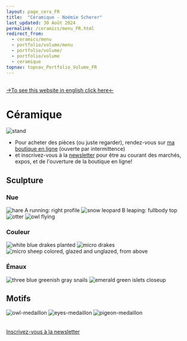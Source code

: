 ```yaml
---
layout: page_cera_FR
title:  "Céramique - Noémie Scherer"
last_updated: 30 Août 2024
permalink: /ceramics/menu_FR.html
redirect_from:
  - ceramics/menu
  - portfolio/volume/menu
  - portfolio/volume/
  - portfolio/volume
  - ceramique
topnav: topnav_Portfolio_Volume_FR
---
```

\
[->To see this website in english click here<-](/ceramics)

# Céramique
![stand](/assets/ceramics/IMG_0414-clean_glazed.jpg)

- Pour acheter des pièces (ou juste regarder), rendez-vous sur [ma boutique en ligne](https://nolanfa-shop.fourthwall.com/) (ouverte par intermittence)
- et inscrivez-vous à la [newsletter](https://forms.gle/sVFdmqG9m2JGmU4HA) pour être au courant des marchés, expos, et de l'ouverture de la boutique en ligne!

## Sculpture
### Nue
![hare A running: right profile](/assets/ceramics/AVA2679_wm_glazed.jpg)
![snow leopard B leaping: fullbody top](/assets/ceramics/AVA2590_wm_glazed.jpg)
![otter](/assets/ceramics/AVA2835_wm_glazed.jpg)
![owl flying](/assets/ceramics/AVA2624_wm_glazed.jpg)
### Couleur
![white blue drakes planted](/assets/ceramics/IMG_0791_wm_glazed.jpg)
![micro drakes](/assets/ceramics/AVA2856_wm_glazed.jpg)
![micro sheep colored, glazed and unglazed, from above](/assets/ceramics/IMG_0864_wm_engobes-BOTZ_glazed.jpg)
### Émaux
![three blue greenish gray snails](/assets/ceramics/IMG_0599_wm_glazed.jpg)
![emerald green islets closeup](/assets/ceramics/IMG_0622_wm_glazed.jpg)

## Motifs
![owl-medaillon](/assets/ceramics/P1000458_wm_glazed.jpg)
![eyes-medaillon](/assets/ceramics/P1000466_wm_glazed.jpg)
![pigeon-medaillon](/assets/ceramics/P1000472_wm_glazed.jpg)
\
\
\
[Inscrivez-vous à la newsletter](https://forms.gle/sVFdmqG9m2JGmU4HA)
